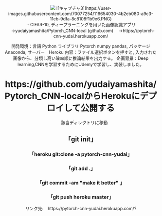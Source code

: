 
<div style = "text-align:center;" ><img src="https://user-images.githubusercontent.com/70077254/116654028-4a961a00-a9c3-11eb-945c-b31f681329d8.PNG">
![キャプチャ3](https://user-images.githubusercontent.com/70077254/116654030-4b2eb080-a9c3-11eb-9dfa-8c8108f1b9e6.PNG)
 <div style = "text-align:center;" >
 ・CIFAR-10, ディープラーニングを用いた画像認識アプリ
　→yudaiyamashita/Pytorch_CNN-local (github.com)
　→https://pytorch-cnn-yudai.herokuapp.com/

開発環境：言語 Python ライブラリ Pytorch numpy pandas, パッケージ Anaconda, サーバー　Heroku
内容：ファイル選択ボタンを押すと, 入力された画像から、分類し高い確率順に推論結果を出力する。
企画背景：Deep learning,CNNを学習するためにUdemyで学習し、実装しました。

   
<h1>https://github.com/yudaiyamashita/Pytorch_CNN-localからHerokuにデプロイして公開する</h1>
<ul>該当ディレクトリに移動</ul>
<h2>「git init」</h2>
<h3>「heroku git:clone -a pytorch-cnn-yudai」</h3>
<h3>「git add .」</h3>
<h3>「git commit -am "make it better" 」</h3>
<h3>「git push heroku master」</h3>
<dt>リンク先:　https://pytorch-cnn-yudai.herokuapp.com/?</dt>

